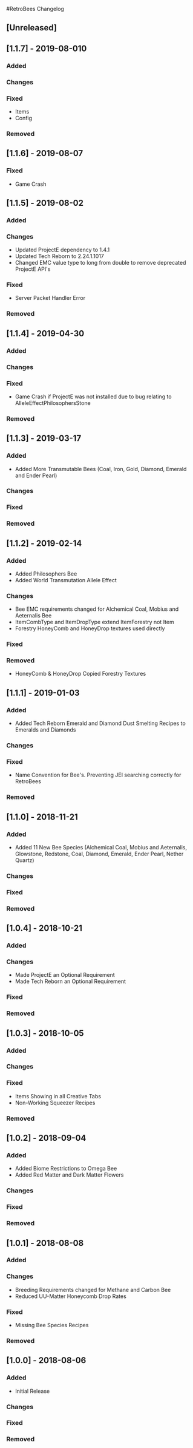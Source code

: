 #RetroBees Changelog

## [Unreleased]
## [1.1.7] - 2019-08-010
### Added
### Changes
### Fixed
- Items
- Config
### Removed

## [1.1.6] - 2019-08-07
### Fixed
- Game Crash

## [1.1.5] - 2019-08-02
### Added
### Changes
- Updated ProjectE dependency to 1.4.1
- Updated Tech Reborn to 2.24.1.1017
- Changed EMC value type to long from double to remove deprecated ProjectE API's
### Fixed
- Server Packet Handler Error
### Removed

## [1.1.4] - 2019-04-30
### Added
### Changes
### Fixed
- Game Crash if ProjectE was not installed due to bug relating to AlleleEffectPhilosophersStone
### Removed

## [1.1.3] - 2019-03-17
### Added
- Added More Transmutable Bees (Coal, Iron, Gold, Diamond, Emerald and Ender Pearl)
### Changes
### Fixed
### Removed

## [1.1.2] - 2019-02-14
### Added
- Added Philosophers Bee
- Added World Transmutation Allele Effect
### Changes
- Bee EMC requirements changed for Alchemical Coal, Mobius and Aeternalis Bee
- ItemCombType and ItemDropType extend ItemForestry not Item
- Forestry HoneyComb and HoneyDrop textures used directly
### Fixed
### Removed
- HoneyComb & HoneyDrop Copied Forestry Textures

## [1.1.1] - 2019-01-03
### Added
- Added Tech Reborn Emerald and Diamond Dust Smelting Recipes to Emeralds and Diamonds
### Changes
### Fixed
- Name Convention for Bee's. Preventing JEI searching correctly for RetroBees
### Removed

## [1.1.0] - 2018-11-21
### Added
- Added 11 New Bee Species (Alchemical Coal, Mobius and Aeternalis, Glowstone, Redstone, Coal, Diamond, Emerald, Ender Pearl, Nether Quartz)
### Changes
### Fixed
### Removed

## [1.0.4] - 2018-10-21
### Added
### Changes
- Made ProjectE an Optional Requirement
- Made Tech Reborn an Optional Requirement
### Fixed
### Removed

## [1.0.3] - 2018-10-05
### Added
### Changes
### Fixed
- Items Showing in all Creative Tabs
- Non-Working Squeezer Recipes
### Removed

## [1.0.2] - 2018-09-04
### Added
- Added Biome Restrictions to Omega Bee
- Added Red Matter and Dark Matter Flowers
### Changes
### Fixed
### Removed

## [1.0.1] - 2018-08-08
### Added
### Changes
- Breeding Requirements changed for Methane and Carbon Bee
- Reduced UU-Matter Honeycomb Drop Rates
### Fixed
- Missing Bee Species Recipes
### Removed

## [1.0.0] - 2018-08-06
### Added
- Initial Release
### Changes
### Fixed
### Removed
